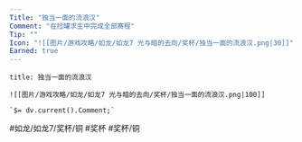 ```yaml
---
Title: "独当一面的流浪汉"
Comment: "在捡罐求生中完成全部赛程"
Tip: ""
Icon: "![[图片/游戏攻略/如龙/如龙7 光与暗的去向/奖杯/独当一面的流浪汉.png|30]]"
Earned: true
---
```

```ad-common-bronze-trophy
title: 独当一面的流浪汉

![[图片/游戏攻略/如龙/如龙7 光与暗的去向/奖杯/独当一面的流浪汉.png|100]]

`$= dv.current().Comment;`

```

#如龙/如龙7/奖杯/铜 #奖杯 #奖杯/铜
